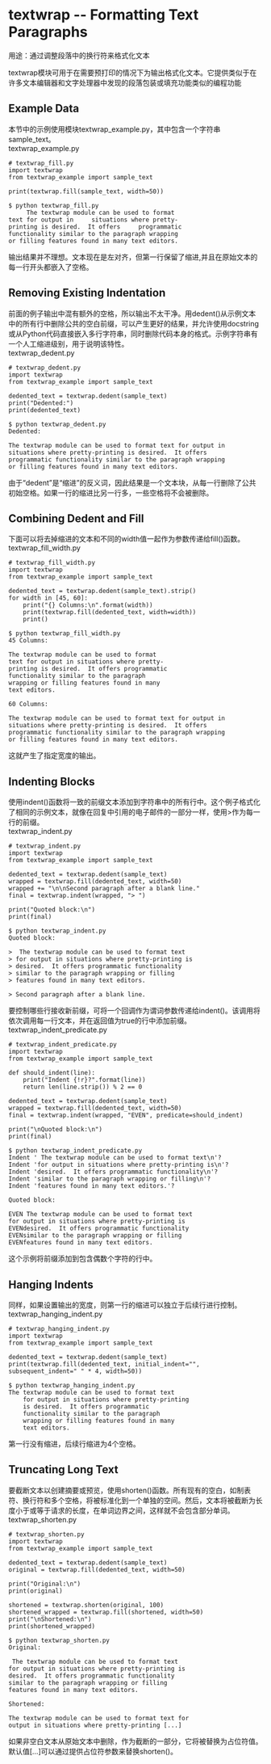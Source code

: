# textwrap -- Formatting Text Paragraphs
用途：通过调整段落中的换行符来格式化文本

textwrap模块可用于在需要预打印的情况下为输出格式化文本。它提供类似于在许多文本编辑器和文字处理器中发现的段落包装或填充功能类似的编程功能

## Example Data
本节中的示例使用模块textwrap_example.py，其中包含一个字符串sample_text。<br>
textwrap_example.py
<pre><code># textwrap_fill.py
import textwrap
from textwrap_example import sample_text

print(textwrap.fill(sample_text, width=50))</code></pre>
<pre><code>$ python textwrap_fill.py
     The textwrap module can be used to format
text for output in     situations where pretty-
printing is desired.  It offers     programmatic
functionality similar to the paragraph wrapping
or filling features found in many text editors.</code></pre>
输出结果并不理想。文本现在是左对齐，但第一行保留了缩进,并且在原始文本的每一行开头都嵌入了空格。
## Removing Existing Indentation
前面的例子输出中混有额外的空格，所以输出不太干净。用dedent()从示例文本中的所有行中删除公共的空白前缀，可以产生更好的结果，并允许使用docstring或从Python代码直接嵌入多行字符串，同时删除代码本身的格式。示例字符串有一个人工缩进级别，用于说明该特性。<br>
textwrap_dedent.py
<pre><code># textwrap_dedent.py
import textwrap
from textwrap_example import sample_text

dedented_text = textwrap.dedent(sample_text)
print("Dedented:")
print(dedented_text)</code></pre>
<pre><code>$ python textwrap_dedent.py
Dedented:

The textwrap module can be used to format text for output in
situations where pretty-printing is desired.  It offers
programmatic functionality similar to the paragraph wrapping
or filling features found in many text editors.</code></pre>
由于“dedent”是“缩进”的反义词，因此结果是一个文本块，从每一行删除了公共初始空格。如果一行的缩进比另一行多，一些空格将不会被删除。
## Combining Dedent and Fill
下面可以将去掉缩进的文本和不同的width值一起作为参数传递给fill()函数。<br>
textwrap_fill_width.py
<pre><code># textwrap_fill_width.py
import textwrap
from textwrap_example import sample_text

dedented_text = textwrap.dedent(sample_text).strip()
for width in [45, 60]:
    print("{} Columns:\n".format(width))
    print(textwrap.fill(dedented_text, width=width))
    print()</code></pre>
<pre><code>$ python textwrap_fill_width.py
45 Columns:

The textwrap module can be used to format
text for output in situations where pretty-
printing is desired.  It offers programmatic
functionality similar to the paragraph
wrapping or filling features found in many
text editors.

60 Columns:

The textwrap module can be used to format text for output in
situations where pretty-printing is desired.  It offers
programmatic functionality similar to the paragraph wrapping
or filling features found in many text editors.</code></pre>
这就产生了指定宽度的输出。
## Indenting Blocks
使用indent()函数将一致的前缀文本添加到字符串中的所有行中。这个例子格式化了相同的示例文本，就像在回复中引用的电子邮件的一部分一样，使用>作为每一行的前缀。<br>
textwrap_indent.py
<pre><code># textwrap_indent.py
import textwrap
from textwrap_example import sample_text

dedented_text = textwrap.dedent(sample_text)
wrapped = textwrap.fill(dedented_text, width=50)
wrapped += "\n\nSecond paragraph after a blank line."
final = textwrap.indent(wrapped, "> ")

print("Quoted block:\n")
print(final)</code></pre>
<pre><code>$ python textwrap_indent.py
Quoted block:

>  The textwrap module can be used to format text
> for output in situations where pretty-printing is
> desired.  It offers programmatic functionality
> similar to the paragraph wrapping or filling
> features found in many text editors.

> Second paragraph after a blank line.</code></pre>
要控制哪些行接收新前缀，可将一个回调作为谓词参数传递给indent()。该调用将依次调用每一行文本，并在返回值为true的行中添加前缀。<br>
textwrap_indent_predicate.py
<pre><code># textwrap_indent_predicate.py
import textwrap
from textwrap_example import sample_text

def should_indent(line):
    print("Indent {!r}?".format(line))
    return len(line.strip()) % 2 == 0

dedented_text = textwrap.dedent(sample_text)
wrapped = textwrap.fill(dedented_text, width=50)
final = textwrap.indent(wrapped, "EVEN", predicate=should_indent)

print("\nQuoted block:\n")
print(final)</code></pre>
<pre><code>$ python textwrap_indent_predicate.py
Indent ' The textwrap module can be used to format text\n'?
Indent 'for output in situations where pretty-printing is\n'?
Indent 'desired.  It offers programmatic functionality\n'?
Indent 'similar to the paragraph wrapping or filling\n'?
Indent 'features found in many text editors.'?

Quoted block:

EVEN The textwrap module can be used to format text
for output in situations where pretty-printing is
EVENdesired.  It offers programmatic functionality
EVENsimilar to the paragraph wrapping or filling
EVENfeatures found in many text editors.</code></pre>
这个示例将前缀添加到包含偶数个字符的行中。
## Hanging Indents
同样，如果设置输出的宽度，则第一行的缩进可以独立于后续行进行控制。<br>
textwrap_hanging_indent.py
<pre><code># textwrap_hanging_indent.py
import textwrap
from textwrap_example import sample_text

dedented_text = textwrap.dedent(sample_text)
print(textwrap.fill(dedented_text, initial_indent="", subsequent_indent=" " * 4, width=50))</code></pre>
<pre><code>$ python textwrap_hanging_indent.py
The textwrap module can be used to format text
    for output in situations where pretty-printing
    is desired.  It offers programmatic
    functionality similar to the paragraph
    wrapping or filling features found in many
    text editors.</code></pre>
第一行没有缩进，后续行缩进为4个空格。
## Truncating Long Text
要截断文本以创建摘要或预览，使用shorten()函数。所有现有的空白，如制表符、换行符和多个空格，将被标准化到一个单独的空间。然后，文本将被截断为长度小于或等于请求的长度，在单词边界之间，这样就不会包含部分单词。<br>
textwrap_shorten.py
<pre><code># textwrap_shorten.py
import textwrap
from textwrap_example import sample_text

dedented_text = textwrap.dedent(sample_text)
original = textwrap.fill(dedented_text, width=50)

print("Original:\n")
print(original)

shortened = textwrap.shorten(original, 100)
shortened_wrapped = textwrap.fill(shortened, width=50)
print("\nShortened:\n")
print(shortened_wrapped)</code></pre>
<pre><code>$ python textwrap_shorten.py
Original:

 The textwrap module can be used to format text
for output in situations where pretty-printing is
desired.  It offers programmatic functionality
similar to the paragraph wrapping or filling
features found in many text editors.

Shortened:

The textwrap module can be used to format text for
output in situations where pretty-printing [...]</code></pre>
如果非空白文本从原始文本中删除，作为截断的一部分，它将被替换为占位符值。默认值[…]可以通过提供占位符参数来替换shorten()。













